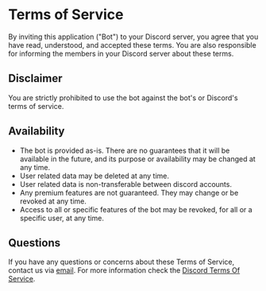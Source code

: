 # Terms of Service
By inviting this application ("Bot") to your Discord server, you agree that you have read, understood, and accepted these terms. You are also responsible for informing the members in your Discord server about these terms.

## Disclaimer
You are strictly prohibited to use the bot against the bot's or Discord's terms of service.

## Availability
- The bot is provided as-is. There are no guarantees that it will be available in the future, and its purpose or availability may be changed at any time.
- User related data may be deleted at any time.
- User related data is non-transferable between discord accounts.
- Any premium features are not guaranteed. They may change or be revoked at any time.
- Access to all or specific features of the bot may be revoked, for all or a specific user, at any time.

## Questions
If you have any questions or concerns about these Terms of Service, contact us via [email](mailto:akinator@deepjain.com). For more information check the [Discord Terms Of Service](https://discord.com/terms).
